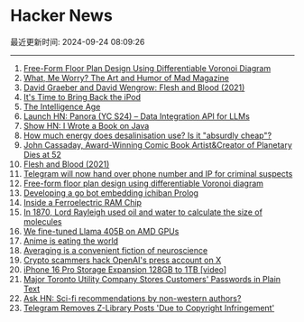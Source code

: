 # Hacker News

最近更新时间: 2024-09-24 08:09:26

--- 
1. [Free-Form Floor Plan Design Using Differentiable Voronoi Diagram](https://github.com/nobuyuki83/floor_plan) 
2. [What, Me Worry? The Art and Humor of Mad Magazine](https://www.nrm.org/2024/08/mad/) 
3. [David Graeber and David Wengrow: Flesh and Blood (2021)](https://theanarchistlibrary.org/library/david-graeber-and-david-wengrow-flesh-and-blood) 
4. [It's Time to Bring Back the iPod](https://www.nightwater.email/ipod/) 
5. [The Intelligence Age](https://ia.samaltman.com/) 
6. [Launch HN: Panora (YC S24) – Data Integration API for LLMs](https://github.com/panoratech/Panora) 
7. [Show HN: I Wrote a Book on Java](https://news.ycombinator.com/item?id=41629377) 
8. [How much energy does desalinisation use? Is it "absurdly cheap"?](https://www.sustainabilitybynumbers.com/p/how-much-energy-does-desalinisation) 
9. [John Cassaday, Award-Winning Comic Book Artist&Creator of Planetary Dies at 52](https://www.nytimes.com/2024/09/18/arts/john-cassaday-dead.html) 
10. [Flesh and Blood (2021)](https://theanarchistlibrary.org/library/david-graeber-and-david-wengrow-flesh-and-blood) 
11. [Telegram will now hand over phone number and IP for criminal suspects](https://www.theverge.com/2024/9/23/24252276/telegram-disclose-user-data-legal-requests-criminal-activity) 
12. [Free-form floor plan design using differentiable Voronoi diagram](https://github.com/nobuyuki83/floor_plan) 
13. [Developing a go bot embedding ichiban Prolog](https://rogersm.net/posts/developing-a-go-bot-embedding-ichiban-prolog/) 
14. [Inside a Ferroelectric RAM Chip](http://www.righto.com/2024/09/ramtron-ferroelectric-fram-die.html) 
15. [In 1870, Lord Rayleigh used oil and water to calculate the size of molecules](https://www.atomsonly.news/p/franklin-oil) 
16. [We fine-tuned Llama 405B on AMD GPUs](https://publish.obsidian.md/felafax/pages/Tune+Llama3+405B+on+AMD+MI300x+(our+journey)) 
17. [Anime is eating the world](https://a16z.com/anime-is-eating-the-world/) 
18. [Averaging is a convenient fiction of neuroscience](https://www.thetransmitter.org/neural-coding/averaging-is-a-convenient-fiction-of-neuroscience/) 
19. [Crypto scammers hack OpenAI's press account on X](https://techcrunch.com/2024/09/23/crypto-scammers-hack-openais-press-account-on-x/) 
20. [iPhone 16 Pro Storage Expansion 128GB to 1TB [video]](https://www.youtube.com/watch?v=KRRNR4HyYaw) 
21. [Major Toronto Utility Company Stores Customers' Passwords in Plain Text](https://old.reddit.com/r/toronto/comments/1fnqw0c/psa_toronto_hydro_is_able_to_see_your_login/) 
22. [Ask HN: Sci-fi recommendations by non-western authors?](https://news.ycombinator.com/item?id=41630715) 
23. [Telegram Removes Z-Library Posts 'Due to Copyright Infringement'](https://torrentfreak.com/telegram-removes-z-library-posts-due-to-copyright-infringement-240923/) 
